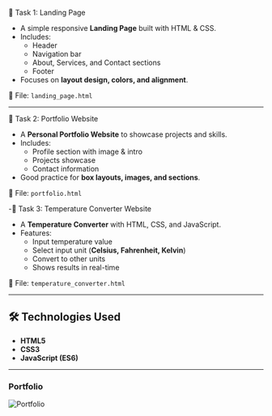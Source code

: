 🔹 Task 1: Landing Page
- A simple responsive **Landing Page** built with HTML & CSS.
- Includes:
  - Header
  - Navigation bar
  - About, Services, and Contact sections
  - Footer
- Focuses on **layout design, colors, and alignment**.

📂 File: `landing_page.html`

---

🔹 Task 2: Portfolio Website
- A **Personal Portfolio Website** to showcase projects and skills.
- Includes:
  - Profile section with image & intro
  - Projects showcase
  - Contact information
- Good practice for **box layouts, images, and sections**.

📂 File: `portfolio.html`

-🔹 Task 3: Temperature Converter Website
- A **Temperature Converter** with HTML, CSS, and JavaScript.
- Features:
  - Input temperature value
  - Select input unit (**Celsius, Fahrenheit, Kelvin**)
  - Convert to other units
  - Shows results in real-time

📂 File: `temperature_converter.html`

---

## 🛠️ Technologies Used
- **HTML5**
- **CSS3**
- **JavaScript (ES6)**

---



### Portfolio
![Portfolio](screenshots/portfolio.png)

